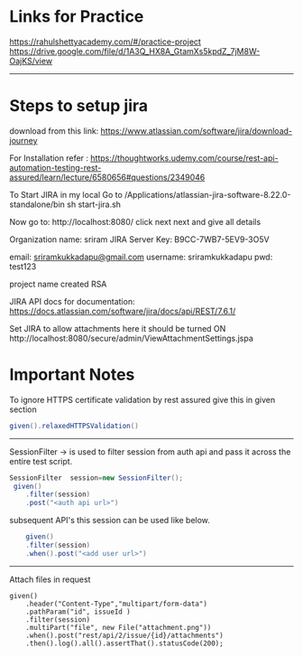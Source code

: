 # Links for Practice

<a href="https://rahulshettyacademy.com/#/practice-project"> https://rahulshettyacademy.com/#/practice-project</a>
<br>
<a href="https://drive.google.com/file/d/1A3Q_HX8A_GtamXs5kpdZ_7jM8W-OajKS/view">https://drive.google.com/file/d/1A3Q_HX8A_GtamXs5kpdZ_7jM8W-OajKS/view </a>

------------------------------------------------------------------------------------
# Steps to setup jira

download from this link:
https://www.atlassian.com/software/jira/download-journey

For Installation refer : https://thoughtworks.udemy.com/course/rest-api-automation-testing-rest-assured/learn/lecture/6580656#questions/2349046

To Start JIRA in my local
Go to /Applications/atlassian-jira-software-8.22.0-standalone/bin
sh start-jira.sh

Now go to: http://localhost:8080/ 
click next next and give all details

Organization name: sriram
JIRA Server Key:
B9CC-7WB7-5EV9-3O5V

email: sriramkukkadapu@gmail.com
username: sriramkukkadapu
pwd: test123

project name created 
RSA

JIRA API docs for documentation:
https://docs.atlassian.com/software/jira/docs/api/REST/7.6.1/

Set JIRA to allow attachments  here it should be turned ON
http://localhost:8080/secure/admin/ViewAttachmentSettings.jspa

# Important Notes


To ignore HTTPS certificate validation by rest assured give this in given section <br>
```java
given().relaxedHTTPSValidation()
```


------------------------------------------------------------------------------------		
SessionFilter -> is used to filter session from auth api and pass it across the entire test script.

```java
SessionFilter  session=new SessionFilter(); 
 given() 
	.filter(session) 
	.post("<auth api url>") 
```    
	
subsequent API's this session can be used like below.
```java
	given() 
	.filter(session) 
	.when().post("<add user url>")
```	
------------------------------------------------------------------------------------		
Attach files in request

	given()
		.header("Content-Type","multipart/form-data")
		.pathParam("id", issueId )
		.filter(session)
		.multiPart("file", new File("attachment.png"))
		.when().post("rest/api/2/issue/{id}/attachments")
		.then().log().all().assertThat().statusCode(200);




